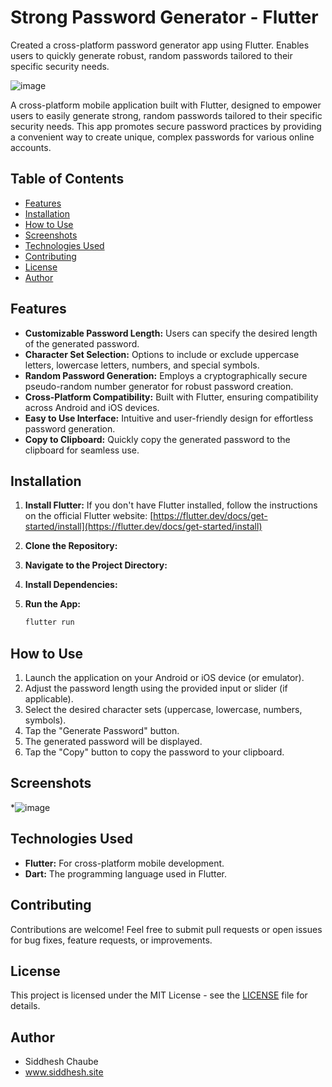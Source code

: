 # Strong Password Generator - Flutter
Created a cross-platform password generator app using Flutter.  Enables users to quickly generate robust, random passwords tailored to their specific security needs.


![image](https://github.com/user-attachments/assets/0dfec1c4-368d-4841-80a9-c1bfe8c697e5)


A cross-platform mobile application built with Flutter, designed to empower users to easily generate strong, random passwords tailored to their specific security needs.  This app promotes secure password practices by providing a convenient way to create unique, complex passwords for various online accounts.

## Table of Contents

- [Features](#features)
- [Installation](#installation)
- [How to Use](#how-to-use)
- [Screenshots](#screenshots)
- [Technologies Used](#technologies-used)
- [Contributing](#contributing)
- [License](#license)
- [Author](#author)

## Features

*   **Customizable Password Length:** Users can specify the desired length of the generated password.
*   **Character Set Selection:** Options to include or exclude uppercase letters, lowercase letters, numbers, and special symbols.
*   **Random Password Generation:** Employs a cryptographically secure pseudo-random number generator for robust password creation. 
*   **Cross-Platform Compatibility:** Built with Flutter, ensuring compatibility across Android and iOS devices.
*   **Easy to Use Interface:** Intuitive and user-friendly design for effortless password generation.
*   **Copy to Clipboard:** Quickly copy the generated password to the clipboard for seamless use.

## Installation

1.  **Install Flutter:** If you don't have Flutter installed, follow the instructions on the official Flutter website: [https://flutter.dev/docs/get-started/install](https://flutter.dev/docs/get-started/install)

2.  **Clone the Repository:**

3.  **Navigate to the Project Directory:**

4.  **Install Dependencies:**

5.  **Run the App:**
    ```bash
    flutter run
    ```

## How to Use

1.  Launch the application on your Android or iOS device (or emulator).
2.  Adjust the password length using the provided input or slider (if applicable).
3.  Select the desired character sets (uppercase, lowercase, numbers, symbols).
4.  Tap the "Generate Password" button.
5.  The generated password will be displayed.
6.  Tap the "Copy" button to copy the password to your clipboard.

## Screenshots

*![image](https://github.com/user-attachments/assets/2dd7cf5c-4d51-4725-a23a-bded24836adc)


## Technologies Used

*   **Flutter:** For cross-platform mobile development.
*   **Dart:** The programming language used in Flutter.


## Contributing

Contributions are welcome! Feel free to submit pull requests or open issues for bug fixes, feature requests, or improvements.

## License

This project is licensed under the MIT License - see the [LICENSE](LICENSE) file for details.

## Author

* Siddhesh Chaube
* www.siddhesh.site
